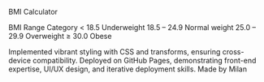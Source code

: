 BMI Calculator

BMI Range	Category
< 18.5	Underweight
18.5 – 24.9	Normal weight
25.0 – 29.9	Overweight
≥ 30.0	Obese

Implemented vibrant styling with CSS and transforms, ensuring cross-device compatibility. Deployed on GitHub Pages, demonstrating front-end expertise, UI/UX design, and iterative deployment skills.
Made by Milan 

